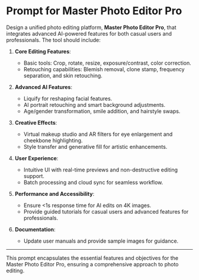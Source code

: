 # Prompt for Master Photo Editor Pro

Design a unified photo editing platform, **Master Photo Editor Pro**, that integrates advanced AI-powered features for both casual users and professionals. The tool should include:

1. **Core Editing Features**:
   - Basic tools: Crop, rotate, resize, exposure/contrast, color correction.
   - Retouching capabilities: Blemish removal, clone stamp, frequency separation, and skin retouching.

2. **Advanced AI Features**:
   - Liquify for reshaping facial features.
   - AI portrait retouching and smart background adjustments.
   - Age/gender transformation, smile addition, and hairstyle swaps.

3. **Creative Effects**:
   - Virtual makeup studio and AR filters for eye enlargement and cheekbone highlighting.
   - Style transfer and generative fill for artistic enhancements.

4. **User Experience**:
   - Intuitive UI with real-time previews and non-destructive editing support.
   - Batch processing and cloud sync for seamless workflow.

5. **Performance and Accessibility**:
   - Ensure <1s response time for AI edits on 4K images.
   - Provide guided tutorials for casual users and advanced features for professionals.

6. **Documentation**:
   - Update user manuals and provide sample images for guidance.

---

This prompt encapsulates the essential features and objectives for the Master Photo Editor Pro, ensuring a comprehensive approach to photo editing.

